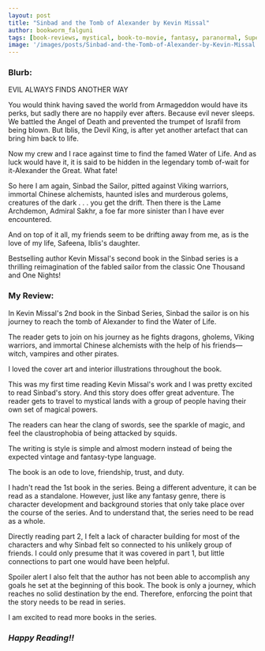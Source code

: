 ```yaml
---
layout: post
title: "Sinbad and the Tomb of Alexander by Kevin Missal"
author: bookworm_falguni
tags: [book-reviews, mystical, book-to-movie, fantasy, paranormal, Supernatural, magic, Arab]
image: '/images/posts/Sinbad-and-the-Tomb-of-Alexander-by-Kevin-Missal.jpg'
---
```


### **Blurb:**
EVIL ALWAYS FINDS ANOTHER WAY

You would think having saved the world from Armageddon would have its perks, but sadly there are no happily ever afters. Because evil never sleeps. We battled the Angel of Death and prevented the trumpet of Israfil from being blown. But Iblis, the Devil King, is after yet another artefact that can bring him back to life.

Now my crew and I race against time to find the famed Water of Life. And as luck would have it, it is said to be hidden in the legendary tomb of-wait for it-Alexander the Great. What fate!

So here I am again, Sinbad the Sailor, pitted against Viking warriors, immortal Chinese alchemists, haunted isles and murderous golems, creatures of the dark . . . you get the drift. Then there is the Lame Archdemon, Admiral Sakhr, a foe far more sinister than I have ever encountered.

And on top of it all, my friends seem to be drifting away from me, as is the love of my life, Safeena, Iblis's daughter.

Bestselling author Kevin Missal's second book in the Sinbad series is a thrilling reimagination of the fabled sailor from the classic One Thousand and One Nights!

### **My Review:**
In Kevin Missal's 2nd book in the Sinbad Series, Sinbad the sailor is on his journey to reach the tomb of Alexander to find the Water of Life.

The reader gets to join on his journey as he fights dragons, gholems, Viking warriors, and immortal Chinese alchemists with the help of his friends—witch, vampires and other pirates.

I loved the cover art and interior illustrations throughout the book.

This was my first time reading Kevin Missal's work and I was pretty excited to read Sinbad's story. And this story does offer great adventure. The reader gets to travel to mystical lands with a group of people having their own set of magical powers.

The readers can hear the clang of swords, see the sparkle of magic, and feel the claustrophobia of being attacked by squids.

The writing is style is simple and almost modern instead of being the expected vintage and fantasy-type language.

The book is an ode to love, friendship, trust, and duty.

I hadn't read the 1st book in the series. Being a different adventure, it can be read as a standalone. However, just like any fantasy genre, there is character development and background stories that only take place over the course of the series. And to understand that, the series need to be read as a whole.

Directly reading part 2, I felt a lack of character building for most of the characters and why Sinbad felt so connected to his unlikely group of friends. I could only presume that it was covered in part 1, but little connections to part one would have been helpful.

Spoiler alert
I also felt that the author has not been able to accomplish any goals he set at the beginning of this book. The book is only a journey, which reaches no solid destination by the end. Therefore, enforcing the point that the story needs to be read in series.

I am excited to read more books in the series.

### ***Happy Reading!!***
